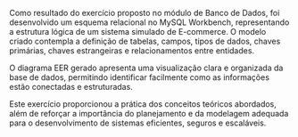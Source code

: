Como resultado do exercício proposto no módulo de Banco de Dados, foi desenvolvido um esquema relacional no MySQL Workbench, representando a estrutura lógica de um sistema simulado de E-commerce. O modelo criado contempla a definição de tabelas, campos, tipos de dados, chaves primárias, chaves estrangeiras e relacionamentos entre entidades.

O diagrama EER gerado apresenta uma visualização clara e organizada da base de dados, permitindo identificar facilmente como as informações estão conectadas e estruturadas. 

Este exercício proporcionou a prática dos conceitos teóricos abordados, além de reforçar a importância do planejamento e da modelagem adequada para o desenvolvimento de sistemas eficientes, seguros e escaláveis.
